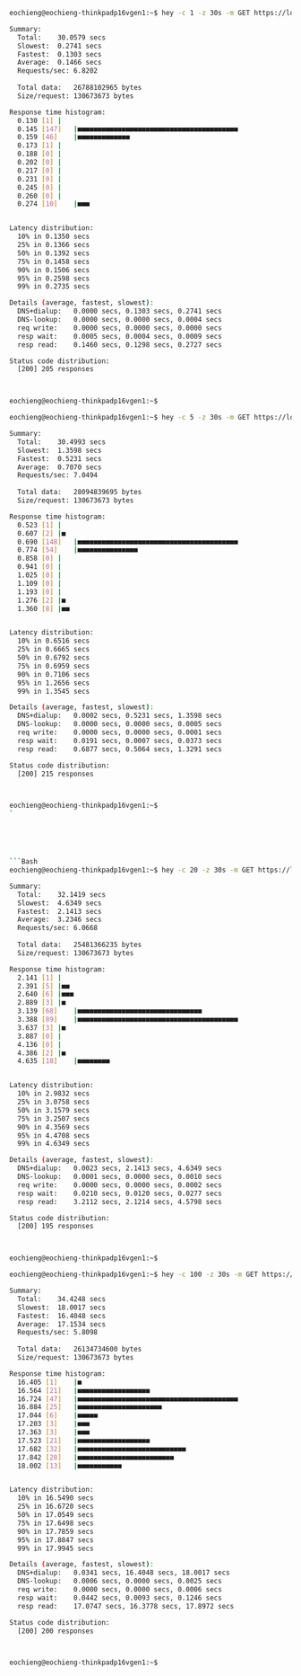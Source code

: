 ```Bash
eochieng@eochieng-thinkpadp16vgen1:~$ hey -c 1 -z 30s -m GET https://localhost:8083/catalogs/operatorhubio/all.json

Summary:
  Total:	30.0579 secs
  Slowest:	0.2741 secs
  Fastest:	0.1303 secs
  Average:	0.1466 secs
  Requests/sec:	6.8202
  
  Total data:	26788102965 bytes
  Size/request:	130673673 bytes

Response time histogram:
  0.130 [1]	|
  0.145 [147]	|■■■■■■■■■■■■■■■■■■■■■■■■■■■■■■■■■■■■■■■■
  0.159 [46]	|■■■■■■■■■■■■■
  0.173 [1]	|
  0.188 [0]	|
  0.202 [0]	|
  0.217 [0]	|
  0.231 [0]	|
  0.245 [0]	|
  0.260 [0]	|
  0.274 [10]	|■■■


Latency distribution:
  10% in 0.1350 secs
  25% in 0.1366 secs
  50% in 0.1392 secs
  75% in 0.1458 secs
  90% in 0.1506 secs
  95% in 0.2598 secs
  99% in 0.2735 secs

Details (average, fastest, slowest):
  DNS+dialup:	0.0000 secs, 0.1303 secs, 0.2741 secs
  DNS-lookup:	0.0000 secs, 0.0000 secs, 0.0004 secs
  req write:	0.0000 secs, 0.0000 secs, 0.0000 secs
  resp wait:	0.0005 secs, 0.0004 secs, 0.0009 secs
  resp read:	0.1460 secs, 0.1298 secs, 0.2727 secs

Status code distribution:
  [200]	205 responses



eochieng@eochieng-thinkpadp16vgen1:~$
```



```Bash
eochieng@eochieng-thinkpadp16vgen1:~$ hey -c 5 -z 30s -m GET https://localhost:8083/catalogs/operatorhubio/all.json

Summary:
  Total:	30.4993 secs
  Slowest:	1.3598 secs
  Fastest:	0.5231 secs
  Average:	0.7070 secs
  Requests/sec:	7.0494
  
  Total data:	28094839695 bytes
  Size/request:	130673673 bytes

Response time histogram:
  0.523 [1]	|
  0.607 [2]	|■
  0.690 [148]	|■■■■■■■■■■■■■■■■■■■■■■■■■■■■■■■■■■■■■■■■
  0.774 [54]	|■■■■■■■■■■■■■■■
  0.858 [0]	|
  0.941 [0]	|
  1.025 [0]	|
  1.109 [0]	|
  1.193 [0]	|
  1.276 [2]	|■
  1.360 [8]	|■■


Latency distribution:
  10% in 0.6516 secs
  25% in 0.6665 secs
  50% in 0.6792 secs
  75% in 0.6959 secs
  90% in 0.7106 secs
  95% in 1.2656 secs
  99% in 1.3545 secs

Details (average, fastest, slowest):
  DNS+dialup:	0.0002 secs, 0.5231 secs, 1.3598 secs
  DNS-lookup:	0.0000 secs, 0.0000 secs, 0.0005 secs
  req write:	0.0000 secs, 0.0000 secs, 0.0001 secs
  resp wait:	0.0191 secs, 0.0007 secs, 0.0373 secs
  resp read:	0.6877 secs, 0.5064 secs, 1.3291 secs

Status code distribution:
  [200]	215 responses



eochieng@eochieng-thinkpadp16vgen1:~$ 
`





```Bash
eochieng@eochieng-thinkpadp16vgen1:~$ hey -c 20 -z 30s -m GET https://localhost:8083/catalogs/operatorhubio/all.json

Summary:
  Total:	32.1419 secs
  Slowest:	4.6349 secs
  Fastest:	2.1413 secs
  Average:	3.2346 secs
  Requests/sec:	6.0668
  
  Total data:	25481366235 bytes
  Size/request:	130673673 bytes

Response time histogram:
  2.141 [1]	|
  2.391 [5]	|■■
  2.640 [6]	|■■■
  2.889 [3]	|■
  3.139 [68]	|■■■■■■■■■■■■■■■■■■■■■■■■■■■■■■■
  3.388 [89]	|■■■■■■■■■■■■■■■■■■■■■■■■■■■■■■■■■■■■■■■■
  3.637 [3]	|■
  3.887 [0]	|
  4.136 [0]	|
  4.386 [2]	|■
  4.635 [18]	|■■■■■■■■


Latency distribution:
  10% in 2.9832 secs
  25% in 3.0758 secs
  50% in 3.1579 secs
  75% in 3.2507 secs
  90% in 4.3569 secs
  95% in 4.4708 secs
  99% in 4.6349 secs

Details (average, fastest, slowest):
  DNS+dialup:	0.0023 secs, 2.1413 secs, 4.6349 secs
  DNS-lookup:	0.0001 secs, 0.0000 secs, 0.0010 secs
  req write:	0.0000 secs, 0.0000 secs, 0.0002 secs
  resp wait:	0.0210 secs, 0.0120 secs, 0.0277 secs
  resp read:	3.2112 secs, 2.1214 secs, 4.5798 secs

Status code distribution:
  [200]	195 responses



eochieng@eochieng-thinkpadp16vgen1:~$ 
```


```Bash
eochieng@eochieng-thinkpadp16vgen1:~$ hey -c 100 -z 30s -m GET https://localhost:8083/catalogs/operatorhubio/all.json

Summary:
  Total:	34.4248 secs
  Slowest:	18.0017 secs
  Fastest:	16.4048 secs
  Average:	17.1534 secs
  Requests/sec:	5.8098
  
  Total data:	26134734600 bytes
  Size/request:	130673673 bytes

Response time histogram:
  16.405 [1]	|■
  16.564 [21]	|■■■■■■■■■■■■■■■■■■
  16.724 [47]	|■■■■■■■■■■■■■■■■■■■■■■■■■■■■■■■■■■■■■■■■
  16.884 [25]	|■■■■■■■■■■■■■■■■■■■■■
  17.044 [6]	|■■■■■
  17.203 [3]	|■■■
  17.363 [3]	|■■■
  17.523 [21]	|■■■■■■■■■■■■■■■■■■
  17.682 [32]	|■■■■■■■■■■■■■■■■■■■■■■■■■■■
  17.842 [28]	|■■■■■■■■■■■■■■■■■■■■■■■■
  18.002 [13]	|■■■■■■■■■■■


Latency distribution:
  10% in 16.5490 secs
  25% in 16.6720 secs
  50% in 17.0549 secs
  75% in 17.6498 secs
  90% in 17.7859 secs
  95% in 17.8847 secs
  99% in 17.9945 secs

Details (average, fastest, slowest):
  DNS+dialup:	0.0341 secs, 16.4048 secs, 18.0017 secs
  DNS-lookup:	0.0006 secs, 0.0000 secs, 0.0025 secs
  req write:	0.0000 secs, 0.0000 secs, 0.0006 secs
  resp wait:	0.0442 secs, 0.0093 secs, 0.1246 secs
  resp read:	17.0747 secs, 16.3778 secs, 17.8972 secs

Status code distribution:
  [200]	200 responses



eochieng@eochieng-thinkpadp16vgen1:~$
```
